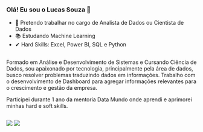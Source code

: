 ### Olá! Eu sou o Lucas Souza 👋

- 🔎 Pretendo trabalhar no cargo de Analista de Dados ou Cientista de Dados
- 📚 Estudando Machine Learning
- ✔  Hard Skills: Excel, Power BI, SQL e Python

##

Formado em Análise e Desenvolvimento de Sistemas e Cursando Ciência de Dados, sou apaixonado por tecnologia, principalmente pela área de dados, busco resolver problemas traduzindo dados em informações. Trabalho com o desenvolvimento de Dashboard para agregar informações relevantes para o crescimento e gestão da empresa.

Participei durante 1 ano da mentoria Data Mundo onde aprendi e aprimorei minhas hard e soft skills. 


##
<div> 
  <a href = "mailto:lucas12bsouza@gmail.com"><img src="https://img.shields.io/badge/Gmail-D14836?style=for-the-badge&logo=gmail&logoColor=white" target="_blank"></a>
  <a href="https://www.linkedin.com/in/lucasb-souza/" target="_blank"><img src="https://img.shields.io/badge/LinkedIn-0077B5?style=for-the-badge&logo=linkedin&logoColor=white" target="_blank"></a> 
  
</div>

